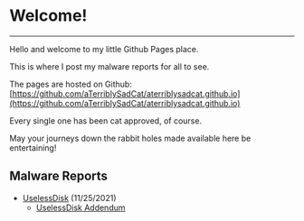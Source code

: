 # Welcome!

* * *

Hello and welcome to my little Github Pages place.

This is where I post my malware reports for all to see.

The pages are hosted on Github: [https://github.com/aTerriblySadCat/aterriblysadcat.github.io](https://github.com/aTerriblySadCat/aterriblysadcat.github.io)

Every single one has been cat approved, of course.

May your journeys down the rabbit holes made available here be entertaining!

## Malware Reports

* [UselessDisk](./reports/uselessdisk/uselessdisk.html) (11/25/2021)
    * [UselessDisk Addendum](./reports/uselessdisk/uselessdiskaddendum.html)
